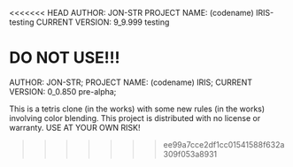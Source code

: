 <<<<<<< HEAD
AUTHOR: JON-STR
PROJECT NAME: (codename) IRIS-testing
CURRENT VERSION: 9_9.999 testing

DO NOT USE!!!
=======
AUTHOR: JON-STR;
PROJECT NAME: (codename) IRIS;
CURRENT VERSION: 0_0.850 pre-alpha;

This is a tetris clone (in the works) with some new rules (in the works) involving color blending. This project is distributed with no license or warranty. USE AT YOUR OWN RISK!
>>>>>>> ee99a7cce2df1cc01541588f632a309f053a8931
